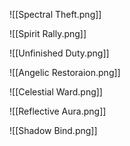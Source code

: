 ![[Spectral Theft.png]]

![[Spirit Rally.png]]

![[Unfinished Duty.png]]

![[Angelic Restoraion.png]]

![[Celestial Ward.png]]

![[Reflective Aura.png]]

![[Shadow Bind.png]]
